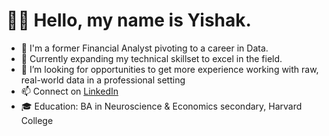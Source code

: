 # 👋🏾 Hello, my name is Yishak.
- 💼 I'm a former Financial Analyst pivoting to a career in Data.
- 🌱 Currently expanding my technical skillset to excel in the field.
- 👀 I’m looking for opportunities to get more experience working with raw, real-world data in a professional setting
- 📫 Connect on [LinkedIn](https://www.linkedin.com/in/yishak-ali/)
- 🎓 Education: BA in Neuroscience & Economics secondary, Harvard College

<!---
Yishak-Ali/Yishak-Ali is a ✨ special ✨ repository because its `README.md` (this file) appears on your GitHub profile.
You can click the Preview link to take a look at your changes.
--->
